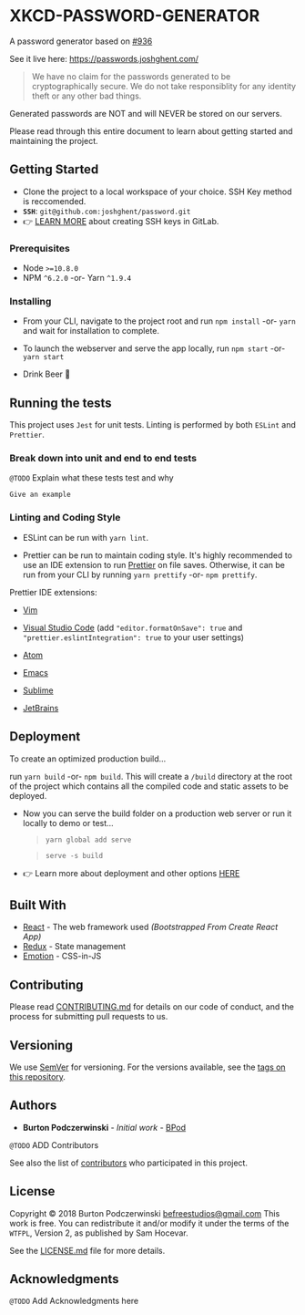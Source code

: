 # XKCD-PASSWORD-GENERATOR

A password generator based on [#936](https://xkcd.com/936/)

See it live here: https://passwords.joshghent.com/

> We have no claim for the passwords generated to be cryptographically secure. We do not take responsiblity for any identity theft or any other bad things.

Generated passwords are NOT and will NEVER be stored on our servers.

Please read through this entire document to learn about getting started and maintaining the project.

## Getting Started

- Clone the project to a local workspace of your choice. SSH Key method is reccomended.
- **`SSH`**: `git@github.com:joshghent/password.git`
- :point_right: [LEARN MORE](https://help.github.com/articles/connecting-to-github-with-ssh/) about creating SSH keys in GitLab.

### Prerequisites

- Node `>=10.8.0`
- NPM `^6.2.0` -or- Yarn `^1.9.4`

### Installing

- From your CLI, navigate to the project root and run `npm install` -or- `yarn` and wait for installation to complete.

- To launch the webserver and serve the app locally, run `npm start` -or- `yarn start`

- Drink Beer :beers:

## Running the tests

This project uses `Jest` for unit tests. Linting is performed by both `ESLint` and `Prettier`.

### Break down into unit and end to end tests

`@TODO` Explain what these tests test and why

```
Give an example
```

### Linting and Coding Style

- ESLint can be run with `yarn lint`.

- Prettier can be run to maintain coding style. It's highly recommended to use an IDE extension to run [Prettier](https://github.com/prettier/prettier) on file saves. Otherwise, it can be run from your CLI by running `yarn prettify` -or- `npm prettify`.

Prettier IDE extensions:

- [Vim](https://github.com/prettier/prettier#vim)

- [Visual Studio Code](https://marketplace.visualstudio.com/items?itemName=esbenp.prettier-vscode) (add `"editor.formatOnSave": true` and `"prettier.eslintIntegration": true` to your user settings)

- [Atom](https://github.com/prettier/prettier-atom)

- [Emacs](https://github.com/prettier/prettier/tree/master/editors/emacs)

- [Sublime](https://packagecontrol.io/packages/JsPrettier)

- [JetBrains](https://github.com/prettier/prettier#jetbrains)

## Deployment

To create an optimized production build...

run `yarn build` -or- `npm build`. This will create a `/build` directory at the root of the project which contains all the compiled code and static assets to be deployed.

- Now you can serve the build folder on a production web server or run it locally to demo or test...

  > `yarn global add serve`

  > `serve -s build`

- :point_right: Learn more about deployment and other options [HERE](http://bit.ly/2vY88Kr)

## Built With

- [React](https://github.com/facebook/create-react-app) - The web framework used _(Bootstrapped From Create React App)_
- [Redux](https://redux.js.org/) - State management
- [Emotion](https://emotion.sh/) - CSS-in-JS

## Contributing

Please read [CONTRIBUTING.md](CONTRIBUTING.md) for details on our code of conduct, and the process for submitting pull requests to us.

## Versioning

We use [SemVer](http://semver.org/) for versioning. For the versions available, see the [tags on this repository](https://gitlab.com/kb-construction/kb-construction-client/tags).

## Authors

- **Burton Podczerwinski** - _Initial work_ - [BPod](https://github.com/bpod)

`@TODO` ADD Contributors

See also the list of [contributors](https://github.com/your/project/contributors) who participated in this project.

## License

Copyright © 2018 Burton Podczerwinski <befreestudios@gmail.com>
This work is free. You can redistribute it and/or modify it under the
terms of the `WTFPL`, Version 2,
as published by Sam Hocevar.

See the [LICENSE.md](COPYING.md) file for more details.

## Acknowledgments

`@TODO` Add Acknowledgments here
